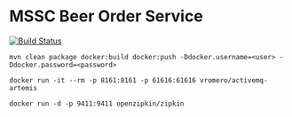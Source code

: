 # MSSC Beer Order Service

[![Build Status](https://travis-ci.com/shreeshasa/mssc-beer-order-service.svg?branch=master)](https://travis-ci.com/shreeshasa/mssc-beer-order-service)

```
mvn clean package docker:build docker:push -Ddocker.username=<user> -Ddocker.password=<password>
```

```
docker run -it --rm -p 8161:8161 -p 61616:61616 vromero/activemq-artemis
```

```
docker run -d -p 9411:9411 openzipkin/zipkin
```